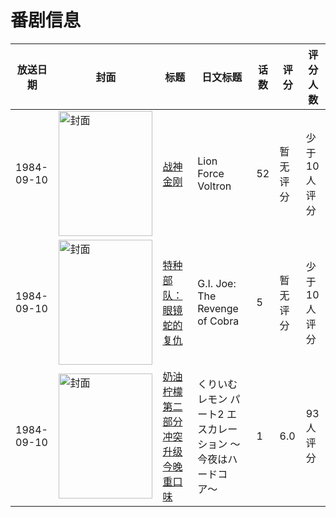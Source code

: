 # 番剧信息

|放送日期|封面|标题|日文标题|话数|评分|评分人数|
|---|---|---|---|---|---|---|
|1984-09-10|<img src="//lain.bgm.tv/pic/cover/c/99/d7/349072_mc27O.jpg" alt="封面" style="width:150px;height:200px;object-fit:cover;">|[战神金刚](https://bangumi.tv/subject/349072)|Lion Force Voltron|52|暂无评分|少于10人评分|
|1984-09-10|<img src="//lain.bgm.tv/pic/cover/c/b7/07/77221_Ic6Pg.jpg" alt="封面" style="width:150px;height:200px;object-fit:cover;">|[特种部队：眼镜蛇的复仇](https://bangumi.tv/subject/77221)|G.I. Joe: The Revenge of Cobra|5|暂无评分|少于10人评分|
|1984-09-10|<img src="/img/no_icon_subject.png" alt="封面" style="width:150px;height:200px;object-fit:cover;">|[奶油柠檬 第二部分 冲突升级 今晚重口味](https://bangumi.tv/subject/102000)|くりいむレモン パート2 エスカレーション 〜今夜はハードコア〜|1|6.0|93人评分|
